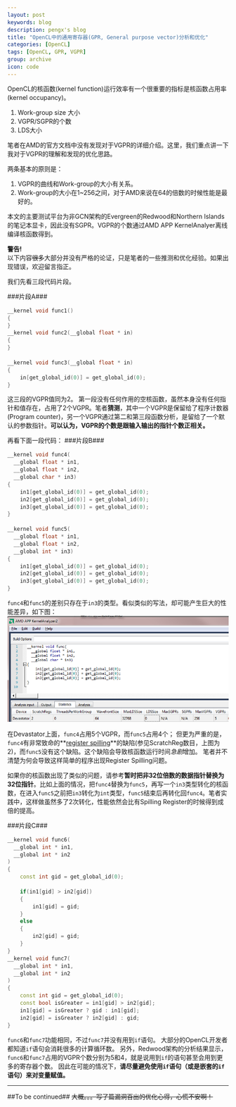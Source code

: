 ```yaml
---
layout: post
keywords: blog
description: pengx's blog
title: "OpenCL中的通用寄存器(GPR, General purpose vector)分析和优化"
categories: [OpenCL]
tags: [OpenCL, GPR, VGPR]
group: archive
icon: code
---
```

OpenCL的核函数(kernel function)运行效率有一个很重要的指标是核函数占用率(kernel occupancy)。

1. Work-group size 大小
1. VGPR/SGPR的个数
1. LDS大小

笔者在AMD的官方文档中没有发现对于VGPR的详细介绍。这里，我们重点讲一下我对于VGPR的理解和发现的优化思路。

两条基本的原则是：

1. VGPR的曲线和Work-group的大小有关系。
1. Work-group的大小在1~256之间，对于AMD来说在64的倍数的时候性能是最好的。

本文的主要测试平台为非GCN架构的Evergreen的Redwood和Northern Islands的笔记本显卡，因此没有SGPR。VGPR的个数通过AMD APP KernelAnalyer离线编译核函数得到。


<div class="alert alert-block">
  <strong>警告!</strong></br>
  以下内容<del>很多</del>大部分并没有严格的论证，只是笔者的一些推测和优化经验。如果出现错误，欢迎留言指正。
</div>


我们先看三段代码片段。

###片段A###
```c++
__kernel void func1()
{
}
__kernel void func2(__global float * in)
{
}

__kernel void func3(__global float * in)
{
    in[get_global_id(0)] = get_global_id(0);
}
```
这三段的VGPR值同为2。
第一段没有任何作用的空核函数，虽然本身没有任何指针和值存在，占用了2个VGPR。笔者**猜测**，其中一个VGPR是保留给了程序计数器(Program counter)，另一个VGPR通过第二和第三段函数分析，是留给了一个默认的参数指针。**可以认为，VGPR的个数是跟输入输出的指针个数正相关。**


再看下面一段代码：
###片段B###

```c++
__kernel void func4(
  __global float * in1, 
  __global float * in2, 
  __global char * in3)
{
    in1[get_global_id(0)] = get_global_id(0);
    in2[get_global_id(0)] = get_global_id(0);
    in3[get_global_id(0)] = get_global_id(0);
}

__kernel void func5(
  __global float * in1, 
  __global float * in2, 
  __global int * in3)
{
    in1[get_global_id(0)] = get_global_id(0);
    in2[get_global_id(0)] = get_global_id(0);
    in3[get_global_id(0)] = get_global_id(0);
}
```
`func4`和`func5`的差别只存在于`in3`的类型。看似类似的写法，却可能产生巨大的性能差异，如下图：
![ScratchReg](/image/post/scratch_reg.png)

在Devastator上面，`func4`占用5个VGPR，而`func5`占用4个；
但更为严重的是，`func4`有非常致命的**[register spilling](http://en.wikipedia.org/wiki/Register_allocation#Spilling)**的缺陷(参见ScratchReg数目，上图为2)，而`func5`没有这个缺陷。这个缺陷会导致核函数运行时间*急剧*增加。
笔者并不清楚为何会导致这样简单的程序出现Register Spilling问题。

如果你的核函数出现了类似的问题，请参考**暂时把非32位倍数的数据指针替换为32位指针**。比如上面的情况，把`func4`替换为`func5`，再写一个`in3`类型转化的核函数，在进入`func5`之前把`in3`转化为`int`类型，`func5`结束后再转化回`func4`。笔者实践中，这样做虽然多了2次转化，性能依然会比有Spilling Register的时候得到成倍的提高。


###片段C###
```c++
__kernel void func6(
  __global int * in1,
  __global int * in2
)
{
    const int gid = get_global_id(0);
    
    if(in1[gid] > in2[gid])
    {
        in1[gid] = gid;
    }
    else
    {
        in2[gid] = gid;
    }
}
__kernel void func7(
  __global int * in1,
  __global int * in2
)
{
    const int gid = get_global_id(0);
    const bool isGreater = in1[gid] > in2[gid];
    in1[gid] = isGreater ? gid : in1[gid];
    in2[gid] = isGreater ? in2[gid] : gid;
}
```
`func6`和`func7`功能相同，不过`func7`并没有用到`if`语句。
大部分的OpenCL开发者都知道`if`语句会消耗很多的计算循环数。
另外，Redwood架构的分析结果显示，`func6`和`func7`占用的VGPR个数分别为5和4，就是说用到`if`的语句甚至会用到更多的寄存器个数。
因此在可能的情况下，**请尽量避免使用`if`语句（或是嵌套的`if`语句）来对变量赋值。** 

---

##To be continued##
<del>大概。。。写了篇漏洞百出的优化心得，心慌不安啊！</del>

